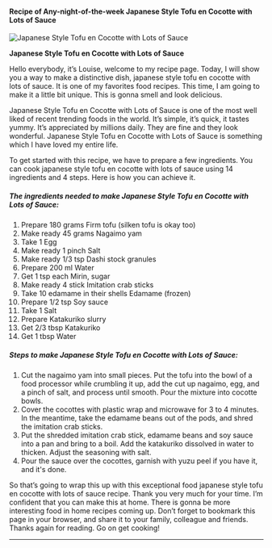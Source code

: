            

#### Recipe of Any-night-of-the-week Japanese Style Tofu en Cocotte with Lots of Sauce

![Japanese Style Tofu en Cocotte with Lots of Sauce](https://img-global.cpcdn.com/recipes/5520117770223616/751x532cq70/japanese-style-tofu-en-cocotte-with-lots-of-sauce-recipe-main-photo.jpg)

**Japanese Style Tofu en Cocotte with Lots of Sauce**

Hello everybody, it’s Louise, welcome to my recipe page. Today, I will show you a way to make a distinctive dish, japanese style tofu en cocotte with lots of sauce. It is one of my favorites food recipes. This time, I am going to make it a little bit unique. This is gonna smell and look delicious.

Japanese Style Tofu en Cocotte with Lots of Sauce is one of the most well liked of recent trending foods in the world. It’s simple, it’s quick, it tastes yummy. It’s appreciated by millions daily. They are fine and they look wonderful. Japanese Style Tofu en Cocotte with Lots of Sauce is something which I have loved my entire life.

To get started with this recipe, we have to prepare a few ingredients. You can cook japanese style tofu en cocotte with lots of sauce using 14 ingredients and 4 steps. Here is how you can achieve it.

##### The ingredients needed to make Japanese Style Tofu en Cocotte with Lots of Sauce:

1.  Prepare 180 grams Firm tofu (silken tofu is okay too)
2.  Make ready 45 grams Nagaimo yam
3.  Take 1 Egg
4.  Make ready 1 pinch Salt
5.  Make ready 1/3 tsp Dashi stock granules
6.  Prepare 200 ml Water
7.  Get 1 tsp each Mirin, sugar
8.  Make ready 4 stick Imitation crab sticks
9.  Take 10 edamame in their shells Edamame (frozen)
10.  Prepare 1/2 tsp Soy sauce
11.  Take 1 Salt
12.  Prepare Katakuriko slurry
13.  Get 2/3 tbsp Katakuriko
14.  Get 1 tbsp Water

##### Steps to make Japanese Style Tofu en Cocotte with Lots of Sauce:

1.  Cut the nagaimo yam into small pieces. Put the tofu into the bowl of a food processor while crumbling it up, add the cut up nagaimo, egg, and a pinch of salt, and process until smooth. Pour the mixture into cocotte bowls.
2.  Cover the cocottes with plastic wrap and microwave for 3 to 4 minutes. In the meantime, take the edamame beans out of the pods, and shred the imitation crab sticks.
3.  Put the shredded imitation crab stick, edamame beans and soy sauce into a pan and bring to a boil. Add the katakuriko dissolved in water to thicken. Adjust the seasoning with salt.
4.  Pour the sauce over the cocottes, garnish with yuzu peel if you have it, and it's done.

So that’s going to wrap this up with this exceptional food japanese style tofu en cocotte with lots of sauce recipe. Thank you very much for your time. I’m confident that you can make this at home. There is gonna be more interesting food in home recipes coming up. Don’t forget to bookmark this page in your browser, and share it to your family, colleague and friends. Thanks again for reading. Go on get cooking!

* * *